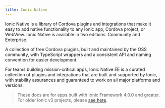 ```yaml
---
title: Ionic Native
---
```


<p class='intro'>Ionic Native is a library of Cordova plugins and integrations that make it easy to add native functionality to any Ionic app, Cordova project, or WebView. Ionic Native is available in two editions: Community and Enterprise.</p>

<docs-cards class="static-width"> <docs-card header="Community Edition" href="/docs/native/overview" img="/docs/assets/img/native/community-edition.png"> 

A collection of free Cordova plugins, built and maintained by the OSS community, with TypeScript wrappers and a consistent API and naming convention for easier development.</docs-card>

<docs-card header="Enterprise Edition" href="/docs/enterprise" img="/docs/assets/img/native/enterprise-edition.png"> 

For teams building mission-critical apps, Ionic Native EE is a curated collection of plugins and integrations that are built and supported by Ionic, with stability assurances and guaranteed to work on all major platforms and versions.</docs-card> </docs-cards>

> These docs are for apps built with Ionic Framework 4.0.0 and greater. For older Ionic v3 projects, please [see here](/docs/v3/native).